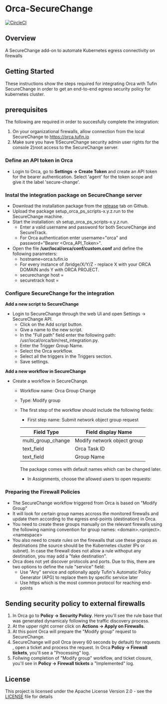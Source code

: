 
# Orca-SecureChange

[![CircleCI](https://circleci.com/gh/Tufin/orca-securechange.svg?style=svg)](https://circleci.com/gh/Tufin/orca-securechange)

## Overview
A SecureChange add-on to automate Kubernetes egress connectivity on firewalls


## Getting Started

These instructions show the steps required for integrating Orca with Tufin SecureChange in order to get an end-to-end egress security policy for kubernetes cluster.

## prerequisites

The following are required in order to succesfully complete the integration:
1. On your organizational firewalls, allow connection from the local SecureChange to https://orca.tufin.io
2. Make sure you have 1)SecureChange security admin user rights for the console 2)root access to the SecureChange server.

### Define an API token in Orca

* Login to Orca, go to **Settings -> Create Token** and create an API token for the bearer authentication. Select 'agent' for the token scope and give it the label 'secure-change'.

### Instal the integration package on SecureChange server

* Download the installation package from the [release](https://github.com/Tufin/orca-securechange/releases) tab on Github.
* Upload the package setup_orca_ps_scripts-x.y.z.run to the SecureChange machine.
* Start the installation: sh setup_orca_ps_scripts-x.y.z.run. 
   * Enter a valid username and password for both SecureChange and SecureTrack.
   * For Orca authentication enter username="orca" and password="Bearer <Orca_API_Token>".
* Open the file **/usr/local/orca/conf/custom.conf** and define the following parameters:
   * hostname=orca.tufin.io
   * For every instance of /bridge/X/Y/Z - replace X with your ORCA DOMAIN ands Y with ORCA PROJECT.
   * securechange host = <your securechange server address>
   * securetrack host = <your securetrack server address>

### Configure SecureChange for the integration

**Add a new script to SecureChange**

* Login to SecureChange through the web UI and open Settings -> SecureChange API.
   * Click on the Add script button.
   * Give a name to the new script.
   * In the "Full path" field enter the following path: /usr/local/orca/bin/rest_integration.py.
   * Enter the Trigger Group Name.
   * Select the Orca workflow.
   * Select all the triggers in the Triggers section.
   * Save settings.
    
**Add a new workflow in SecureChange**   

* Create a workflow in SecureChange.
   * Workflow name: Orca Group Change
   * Type: Modify group
    
   * The first step of the workflow should include the following fields:
      * First step name: Submit network object group request

      | Field Type         | Field display Name           |
      | ----------         | ----------                   |
      | multi_group_change | Modify network object group  | **Modify group + multiple**
      | text_field         | Orca Task ID                 |
      | text_field         | Group Name                   |
      
      The package comes with default names which can be changed later.
      
      * In Assignments, choose the allowed users to open requests:
    
### Preparing the Firewall Policies

* The SecureChange workflow triggered from Orca is based on "Modify Group"
* It will look for certain group names accross the monitored firewalls and update them according to the egress end-points (destination) in Orca.
* You need to create these groups manually on the relevant firewalls using the following naming convention for group names: &lt;domain&gt;.&lt;project&gt;.&lt;namespace&gt; 
* You also need to create rules on the firewalls that use these groups as destinations (the source should be the Kubernetes cluster IPs or subnet).
In case the firewall does not allow a rule withoput any destination, you may add a "fake destination".
* Orca does not yet discover protocols and ports. Due to this, there are two options to define the rule "service" field:
    * Use "Any" service and optionally apply Tufin's Automatic Policy Generator (APG) to replace them by specific service later
    * Use https which is the most common protocol for reaching end-points

## Sending security policy to external firewalls

1. In Orca go to **Policy -> Security Policy**. Here you'll see the rule base that was generated dynamicaly following the traffic discovery process.
2. At the upper right corner click on **Actions -> Apply on Firewalls**.
3. At this point Orca will prepare the "Modify group" request to SecureChange.
4. SecureChange will poll Orca (every 60 seconds by default) for requests , open a ticket and process the request. In Orca **Policy -> Firewall tickets**, you'll see a "Processing" log.
5. Follwing completion of "Modify group" workflow, and ticket closure, you'll see in **Policy -> Firewall tickets** a "Implemented" log.

## License

This project is licensed under the Apache License Version 2.0 - see the [LICENSE](LICENSE) file for details
